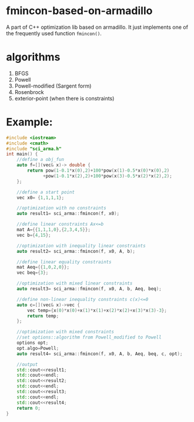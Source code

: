 # fmincon-based-on-armadillo
A part of C++ optimization lib based on armadillo. It just implements one of the frequently used function ```fmincon()```.
# algorithms
1. BFGS 
2. Powell
3. Powell-modified (Sargent form)
4. Rosenbrock
5. exterior-point (when there is constraints)
# Example:
```c++
#include <iostream>
#include <cmath>
#include "sci_arma.h"
int main() {
    //define a obj_fun
    auto f=[](vec& x)-> double {
        return pow(1-0.1*x(0),2)+100*pow(x(1)-0.5*x(0)*x(0),2)
              +pow(1-0.1*x(2),2)+100*pow(x(3)-0.5*x(2)*x(2),2);
    };

    //define a start point
    vec x0= {1,1,1,1};

    //optimization with no constraints
    auto result1= sci_arma::fmincon(f, x0);

    //define linear constraints Ax<=b
    mat A={{1,1,1,0},{2,3,4,5}};
    vec b={4,15};

    //optimization with inequality linear constraints
    auto result2= sci_arma::fmincon(f, x0, A, b);

    //define linear equality constraints
    mat Aeq={{1,0,2,0}};
    vec beq={3};

    //optimization with mixed linear constraints
    auto result3= sci_arma::fmincon(f, x0, A, b, Aeq, beq);

    //define non-linear inequality constraints c(x)<=0
    auto c=[](vec& x)->vec {
        vec temp={x(0)*x(0)+x(1)*x(1)+x(2)*x(2)+x(3)*x(3)-3};
        return temp;
    };

    //optimization with mixed constraints
    //set options::algorithm from Powell_modified to Powell
    options opt;
    opt.algo=Powell;
    auto result4= sci_arma::fmincon(f, x0, A, b, Aeq, beq, c, opt);

    //output
    std::cout<<result1;
    std::cout<<endl;
    std::cout<<result2;
    std::cout<<endl;
    std::cout<<result3;
    std::cout<<endl;
    std::cout<<result4;
    return 0;
}
```
